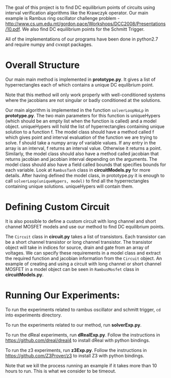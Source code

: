 The goal of this project is to find DC equilibrium points of circuits using interval verification algorithms like the Krawczyk operator. Our main example is Rambus ring oscillator challenge problem - http://www.cs.um.edu.mt/gordon.pace/Workshops/DCC2008/Presentations/10.pdf.
We also find DC equilibrium points for the Schmitt Trigger.

All of the implementations of our programs have been done in python2.7 and require numpy and cvxopt packages.

# Overall Structure

Our main main method is implemented in **prototype.py**. It gives a list of hyperrectangles each of which contains a unique DC equlibrium point.

Note that this method will only work properly with well-conditioned systems where the jacobians are not singular or badly conditioned at the solutions.

Our main algorithm is implemented in the function `solverLoopNoLp` in **prototype.py**. The two main parameters for this function is uniqueHypers (which should be an empty list when the function is called) and a model object. uniqueHypers will hold the list of hyperrectangles containing unique solution to a function f. The model class should have a method called f which gives point and interval evaluation of the function we are trying to solve. f should take a numpy array of variable values. If any entry in the array is an interval, f returns an interval value. Otherwise it returns a point. Similarly, the model class should also have a method called jacobian that returns jacobian and jacobian interval depending on the arguments. The model class should also have a field called bounds that specifies bounds for each variable. Look at `RambusTanh` class in **circuitModels.py** for more details. After having defined the model class, in prototype.py it is enough to call `solverLoop(uniqueHypers, model)` to find all the hyperrectangles containing unique solutions. uniqueHypers will contain them.

# Defining Custom Circuit

It is also possible to define a custom circuit with long channel and short channel MOSFET models and use our method to find DC equilibrium points. 

The `Circuit` class in **circuit.py** takes a list of transistors. Each transistor can be a short channel transistor or long channel transistor. The transistor object will take in indices for source, drain and gate from an array of voltages. We can specify these requirements in a model class and extract the required function and jacobian information from the `Circuit` object. An example of creating and using a circuit with long channel or short channel MOSFET in a model object can be seen in `RambusMosfet` class in **circuitModels.py**.

# Running Our Experiments:

To run the experiments related to rambus oscillator and schmitt trigger, `cd` into experiments directory. 

To run the experiments related to our method, run **solverExp.py**.

To run the dReal experiments, run **dRealExp.py**. Follow the instructions in https://github.com/dreal/dreal4 to install dReal with python bindings.

To run the z3 experiments, run **z3Exp.py**. Follow the instructions in https://github.com/Z3Prover/z3 to install Z3 with python bindings.

Note that we kill the process running an example if it takes more than 10 hours to run. This is what we consider to be timeout.